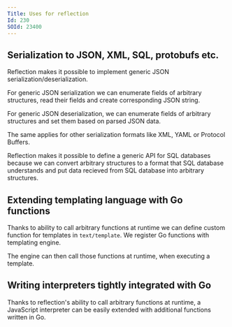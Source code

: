 ```yaml
---
Title: Uses for reflection
Id: 230
SOId: 23400
---
```


## Serialization to JSON, XML, SQL, protobufs etc.

Reflection makes it possible to implement generic JSON serialization/deserialization.

For generic JSON serialization we can enumerate fields of arbitrary structures, read their fields and create corresponding JSON string.

For generic JSON deserialization, we can enumerate fields of arbitrary structures and set them based on parsed JSON data.

The same applies for other serialization formats like XML, YAML or Protocol Buffers.

Reflection makes it possible to define a generic API for SQL databases because we can convert arbitrary structures to a format that SQL database understands and put data recieved from SQL database into arbitrary structures.

## Extending templating language with Go functions

Thanks to ability to call arbitrary functions at runtime we can define custom function for templates in `text/template`. We register Go functions with templating engine.

The engine can then call those functions at runtime, when executing a template.

<!-- TODO: link to article showing how to define functions -->

## Writing interpreters tightly integrated with Go

Thanks to reflection's ability to call arbitrary functions at runtime, a JavaScript interpreter can be easily extended with additional functions written in Go.

<!-- TODO: examples golua, otto -->
